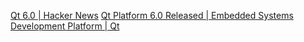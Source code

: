 
[Qt 6.0 | Hacker News](https://news.ycombinator.com/item?id=25344826)
[Qt Platform 6.0 Released | Embedded Systems Development Platform | Qt](https://www.qt.io/blog/qt-6.0-released)
